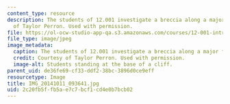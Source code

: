 ```yaml
---
content_type: resource
description: The students of 12.001 investigate a breccia along a major fault. Courtesy
  of Taylor Perron. Used with permission.
file: https://ol-ocw-studio-app-qa.s3.amazonaws.com/courses/12-001-introduction-to-geology-fall-2013/2c20fb5ffb5ae7c7bcf1cd4e0b7bcb02_IMG_20141011_093641.jpg
file_type: image/jpeg
image_metadata:
  caption: The students of 12.001 investigate a breccia along a major fault.
  credit: Courtesy of Taylor Perron. Used with permission.
  image-alt: Students standing at the base of a cliff.
parent_uid: de36fe69-cf33-ddf2-38bc-3896d0ce9eff
resourcetype: Image
title: IMG_20141011_093641.jpg
uid: 2c20fb5f-fb5a-e7c7-bcf1-cd4e0b7bcb02
---
```

